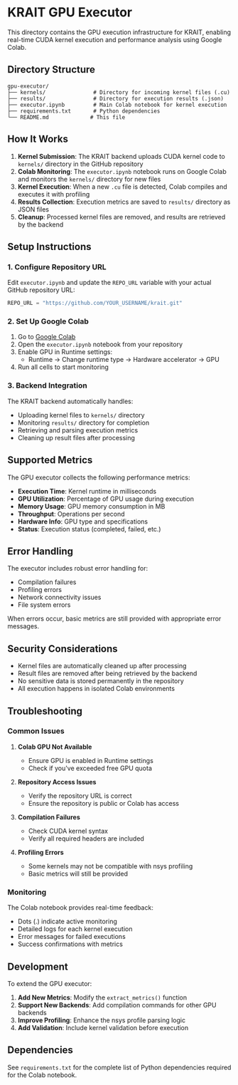 # KRAIT GPU Executor

This directory contains the GPU execution infrastructure for KRAIT, enabling real-time CUDA kernel execution and performance analysis using Google Colab.

## Directory Structure

```
gpu-executor/
├── kernels/               # Directory for incoming kernel files (.cu)
├── results/               # Directory for execution results (.json)
├── executor.ipynb         # Main Colab notebook for kernel execution
├── requirements.txt       # Python dependencies
└── README.md             # This file
```

## How It Works

1. **Kernel Submission**: The KRAIT backend uploads CUDA kernel code to `kernels/` directory in the GitHub repository
2. **Colab Monitoring**: The `executor.ipynb` notebook runs on Google Colab and monitors the `kernels/` directory for new files
3. **Kernel Execution**: When a new `.cu` file is detected, Colab compiles and executes it with profiling
4. **Results Collection**: Execution metrics are saved to `results/` directory as JSON files
5. **Cleanup**: Processed kernel files are removed, and results are retrieved by the backend

## Setup Instructions

### 1. Configure Repository URL

Edit `executor.ipynb` and update the `REPO_URL` variable with your actual GitHub repository URL:

```python
REPO_URL = "https://github.com/YOUR_USERNAME/krait.git"
```

### 2. Set Up Google Colab

1. Go to [Google Colab](https://colab.research.google.com/)
2. Open the `executor.ipynb` notebook from your repository
3. Enable GPU in Runtime settings:
   - Runtime → Change runtime type → Hardware accelerator → GPU
4. Run all cells to start monitoring

### 3. Backend Integration

The KRAIT backend automatically handles:
- Uploading kernel files to `kernels/` directory
- Monitoring `results/` directory for completion
- Retrieving and parsing execution metrics
- Cleaning up result files after processing

## Supported Metrics

The GPU executor collects the following performance metrics:

- **Execution Time**: Kernel runtime in milliseconds
- **GPU Utilization**: Percentage of GPU usage during execution
- **Memory Usage**: GPU memory consumption in MB
- **Throughput**: Operations per second
- **Hardware Info**: GPU type and specifications
- **Status**: Execution status (completed, failed, etc.)

## Error Handling

The executor includes robust error handling for:
- Compilation failures
- Profiling errors
- Network connectivity issues
- File system errors

When errors occur, basic metrics are still provided with appropriate error messages.

## Security Considerations

- Kernel files are automatically cleaned up after processing
- Result files are removed after being retrieved by the backend
- No sensitive data is stored permanently in the repository
- All execution happens in isolated Colab environments

## Troubleshooting

### Common Issues

1. **Colab GPU Not Available**
   - Ensure GPU is enabled in Runtime settings
   - Check if you've exceeded free GPU quota

2. **Repository Access Issues**
   - Verify the repository URL is correct
   - Ensure the repository is public or Colab has access

3. **Compilation Failures**
   - Check CUDA kernel syntax
   - Verify all required headers are included

4. **Profiling Errors**
   - Some kernels may not be compatible with nsys profiling
   - Basic metrics will still be provided

### Monitoring

The Colab notebook provides real-time feedback:
- Dots (.) indicate active monitoring
- Detailed logs for each kernel execution
- Error messages for failed executions
- Success confirmations with metrics

## Development

To extend the GPU executor:

1. **Add New Metrics**: Modify the `extract_metrics()` function
2. **Support New Backends**: Add compilation commands for other GPU backends
3. **Improve Profiling**: Enhance the nsys profile parsing logic
4. **Add Validation**: Include kernel validation before execution

## Dependencies

See `requirements.txt` for the complete list of Python dependencies required for the Colab notebook.
